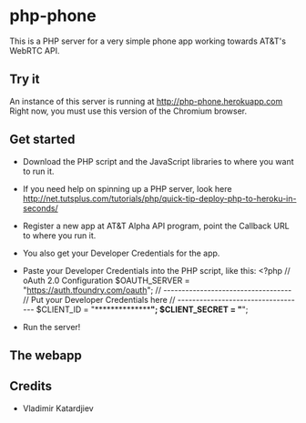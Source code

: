 
# php-phone

This is a PHP server for a very simple phone app working towards AT&T's WebRTC API.

## Try it
An instance of this server is running at http://php-phone.herokuapp.com  
Right now, you must use this version of the Chromium browser.  

## Get started
- Download the PHP script and the JavaScript libraries to where you want to run it. 
- If you need help on spinning up a PHP server, look here http://net.tutsplus.com/tutorials/php/quick-tip-deploy-php-to-heroku-in-seconds/
- Register a new app at AT&T Alpha API program, point the Callback URL to where you run it. 
- You also get your Developer Credentials for the app.
- Paste your Developer Credentials into the PHP script, like this: 
        <?php
        // oAuth 2.0 Configuration
        $OAUTH_SERVER = "https://auth.tfoundry.com/oauth";
        // -----------------------------------
        // Put your Developer Credentials here
        // -----------------------------------
        $CLIENT_ID = "******************************";
        $CLIENT_SECRET = "****************";
		
- Run the server! 
		
## The webapp



## Credits
- Vladimir Katardjiev
